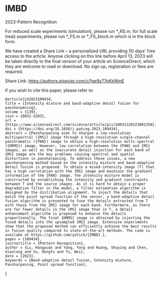 # IMBD
 2023-Pattern Recognition

For reduced scale experiments (simulation), please run *_RS.m, for full scale (real) experiments, please run *_FS.m or *_FS_block.m which is in the block form.

We have created a Share Link – a personalized URL providing 50 days' free access to the article. Anyone clicking on this link before April 13, 2023 will be taken directly to the final version of your article on ScienceDirect, which they are welcome to read or download. No sign up, registration or fees are required.

Share Link:
https://authors.elsevier.com/c/1ge9z77nKkWmE

If you wish to cite this paper, please refer to:

    @article{LU2023109434,
    title = {Intensity mixture and band-adaptive detail fusion for pansharpening},
    volume = {139},
    issn = {0031-3203},
    url = {https://www.sciencedirect.com/science/article/pii/S0031320323001358},
    doi = {https://doi.org/10.1016/j.patcog.2023.109434},
    abstract = {Pansharpening aims to sharpen a low-resolution multispectral ({MS}) image through a high-resolution single-channel panchromatic ({PAN}) image to obtain a high-resolution multi-spectral ({HRMS}) image. However, low correlation between the {PAN} and {MS} images, as well as the inaccurate detail injection for each band of {MS} image are the key problems causing spectral and spatial distortions in pansharpening. To address these issues, a new pansharpening method based on the intensity mixture and band-adaptive detail fusion is proposed. To obtain a mixed-intensity image (T) that has a high correlation with the {MS} image and maintain the gradient information of the {PAN} image, the intensity mixture model is constructed by establishing the intensity and gradient constraints between T and the source images. As it is hard to obtain a proper degradation filter in the model, a filter estimation algorithm is designed by the distribution alignment. To inject the details that match the point spread function of the sensor, a band-adaptive detail fusion algorithm is presented to fuse the details extracted from T with those from the {MS} image for each band. Furthermore, as there are far fewer details in the {MS} image than in T, a detail enhancement algorithm is proposed to enhance the details proportionally. The final {HRMS} image is obtained by injecting the fused details into the upsampled {MS} image. Extensive experiments show that the proposed method can efficiently achieve the best results in fusion quality compared to state-of-the-art methods. The code is availabe at https://github.com/yotick/{IMBD}.},
    pages = {109434},
    journaltitle = {Pattern Recognition},
    author = {Lu, Hangyuan and Yang, Yong and Huang, Shuying and Chen, Xiaolong and Su, Hongfu and Tu, Wei},
    date = {2023},
    keywords = {Band-adaptive detail fusion, Intensity mixture, Pansharpening, Point spread function},
}
